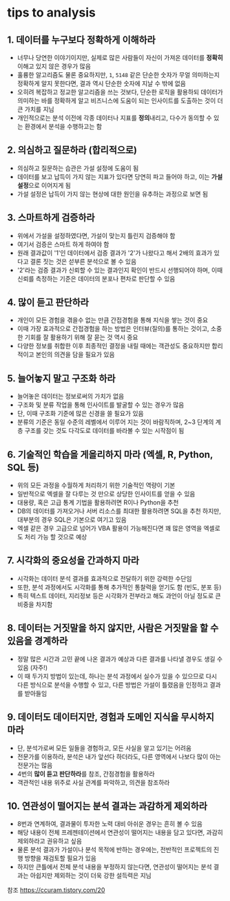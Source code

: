 # tips to analysis

## 1. 데이터를 누구보다 정확하게 이해하라

- 너무나 당연한 이야기이지만, 실제로 많은 사람들이 자신이 가져온 데이터를 **정확히** 이해고 있지 않은 경우가 많음
- 훌륭한 알고리즘도 물론 중요하지만, `1`, `5148` 같은 단순한 숫자가 무얼 의미하는지 정확하게 알지 못한다면, 결과 역시 단순한 숫자에 지날 수 밖에 없음
- 오히려 복잡하고 정교한 알고리즘을 쓰는 것보다, 단순한 로직을 활용하되 데이터가 의미하는 바를 정확하게 알고 비즈니스에 도움이 되는 인사이트를 도출하는 것이 더 큰 가치를 지님
- 개인적으로는 분석 이전에 각종 데이터나 지표를 **정의**내리고, 다수가 동의할 수 있는 환경에서 분석을 수행하고는 함

## 2. 의심하고 질문하라 (합리적으로)

- 의심하고 질문하는 습관은 가설 설정에 도움이 됨
- 데이터를 보고 납득이 가지 않는 지표가 있다면 당연히 파고 들어야 하고, 이는 **가설 설정**으로 이어지게 됨
- 가설 설정은 납득이 가지 않는 현상에 대한 원인을 유추하는 과정으로 보면 됨

## 3. 스마트하게 검증하라

- 위에서 가설을 설정하였다면, 가설이 맞는지 틀린지 검증해야 함
- 여기서 검증은 스마트 하게 하여야 함
- 원래 결과값이 '1'인 데이터에서 검증 결과가 '2'가 나왔다고 해서 2배의 효과가 있다고 결론 짓는 것은 섣부른 분석으로 볼 수 있음
- '2'라는 검증 결과가 신뢰할 수 있는 결과인지 확인이 반드시 선행되어야 하며, 이때 신뢰를 측정하는 기준은 데이터의 분포나 편차로 판단할 수 있음

## 4.  많이 듣고 판단하라

- 개인이 모든 경험을 겪을수 없는 만큼 간접경험을 통해 지식을 쌓는 것이 중요
- 이때 가장 효과적으로 간접경험을 하는 방법은 인터뷰(질의)를 통하는 것이고, 소중한 기회를 잘 활용하기 위해 잘 묻는 것 역시 중요
- 다양한 정보를 취합한 이후 최종적인 결정을 내릴 때에는 객관성도 중요하지만 합리적이고 본인의 의견을 담을 필요가 있음

## 5. 늘어놓지 말고 구조화 하라

- 늘어놓은 데이터는 정보로써의 가치가 없음
- 구조화 및 분류 작업을 통해 인사이트를 발굴할 수 있는 경우가 많음
- 단, 이때 구조화 기준에 많은 신경을 쓸 필요가 있음
- 분류의 기준은 동일 수준의 레벨에서 이루어 지는 것이 바람직하며, 2~3 단계의 계층 구조를 갖는 것도 다각도로 데이터를 바라볼 수 있는 시작점이 됨

## 6. 기술적인 학습을 게을리하지 마라 (엑셀, R, Python, SQL 등)

- 위의 모든 과정을 수월하게 처리하기 위한 기술적인 역량이 기본
- 일반적으로 엑셀을 잘 다루는 것 만으로 상당한 인사이트를 얻을 수 있음
- 대용량, 혹은 고급 통계 기법을 활용하려면 R이나 Python을 추천
- DB의 데이터를 가져오거나 서버 리소스를 최대한 활용하려면 SQL을 추천 하지만, 대부분의 경우 SQL은 기본으로 여기고 있음
- 엑셀 같은 경우 고급으로 넘어가 VBA 활용이 가능해진다면 꽤 많은 영역을 엑셀로도 처리 가능 할 것으로 예상

## 7. 시각화의 중요성을 간과하지 마라

- 시각화는 데이터 분석 결과를 효과적으로 전달하기 위한 강력한 수단임
- 또한, 분석 과정에서도 시각화를 통해 추가적인 통찰력을 얻기도 함 (빈도, 분포 등)
- 특히 텍스트 데이터, 지리정보 등은 시각화가 전부라고 해도 과언이 아닐 정도로 큰 비중을 차지함

## 8. 데이터는 거짓말을 하지 않지만, 사람은 거짓말을 할 수 있음을 경계하라

- 정말 많은 시간과 고민 끝에 나온 결과가 예상과 다른 결과를 나타낼 경우도 생길 수 있음 (자주!)
- 이 때 두가지 방법이 있는데, 하나는 분석 과정에서 실수가 있을 수 있으므로 다시 다른 방식으로 분석을 수행할 수 있고, 다른 방법은 가설이 틀렸음을 인정하고 결과를 받아들임

## 9. 데이터도 데이터지만, 경험과 도메인 지식을 무시하지 마라

- 단, 분석가로써 모든 일들을 경험하고, 모든 사실을 알고 있기는 어려움
- 전문가를 이용하라, 분석은 내가 앞선다 하더라도, 다른 영역에서 나보다 많이 아는 전문가는 많음
- 4번의 **많이 듣고 판단하라**를 참조, 간점경험을 활용하라
- 객관적인 내용 위주로 사실 관계를 파악하고, 의견을 참조하라

## 10. 연관성이 떨어지는 분석 결과는 과감하게 제외하라

- 8번과 연계하여, 결과물이 투자한 노력 대비 아쉬운 경우는 흔히 볼 수 있음
- 해당 내용이 전체 프레젠테이션에서 연관성이 떨어지는 내용을 담고 있다면, 과감히 제외하라고 권유하고 싶음
- 물론 분석 결과가 가설이나 분석 목적에 반하는 경우에는, 전반적인 프로젝트의 진행 방향을 재검토할 필요가 있음
- 하지만 큰틀에서 전체 분석 내용을 부정하지 않는다면, 연관성이 떨어지는 분석 결과는 아쉽지만 제외하는 것이 더욱 강한 설득력은 지님


참조
https://ccuram.tistory.com/20







